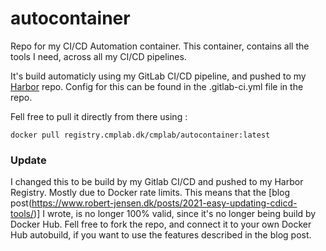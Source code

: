 # autocontainer
Repo for my CI/CD Automation container. 
This container, contains all the tools I need, across all my CI/CD pipelines.

It's build automaticly using my GitLab CI/CD pipeline, and pushed to my [Harbor](https://goharbor.io) repo.
Config for this can be found in the .gitlab-ci.yml file in the repo.

Fell free to pull it directly from there using : 
```
docker pull registry.cmplab.dk/cmplab/autocontainer:latest
```
### Update 
I changed this to be build by my Gitlab CI/CD and pushed to my Harbor Registry.
Mostly due to Docker rate limits. 
This means that the [blog post(https://www.robert-jensen.dk/posts/2021-easy-updating-cdicd-tools/)] I wrote, is no longer 100% valid, since it's no longer being build by Docker Hub. 
Fell free to fork the repo, and connect it to your own Docker Hub autobuild, if you want to use the features described in the blog post.
